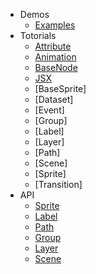 * Demos
  * [Examples](/en/examples)
* Totorials
  * [Attribute](/en/doc/attribute)
  * [Animation](/en/doc/animation)
  * [BaseNode](/en/doc/basenode)
  * [JSX](/en/doc/jsx)
  * [BaseSprite]
  * [Dataset]
  * [Event]
  * [Group]
  * [Label]
  * [Layer]
  * [Path]
  * [Scene]
  * [Sprite]
  * [Transition]
* API
  * [Sprite](/api/sprite)
  * [Label](/api/label)
  * [Path](/api/path)
  * [Group](/api/group)
  * [Layer](/api/layer)
  * [Scene](/api/scene)

